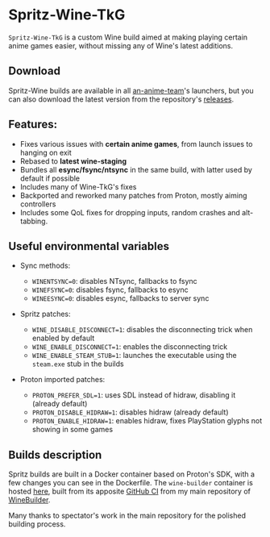 # Spritz-Wine-TkG

`Spritz-Wine-TkG` is a custom Wine build aimed at making playing certain
anime games easier, without missing any of Wine's latest additions.

## Download

Spritz-Wine builds are available in all [an-anime-team](https://github.com/an-anime-team)'s launchers, but you can also download the latest version from the repository's [releases](https://github.com/NelloKudo/Wine-Builds/releases).

## Features:

- Fixes various issues with **certain anime games**, from launch issues to hanging on exit
- Rebased to **latest wine-staging**
- Bundles all **esync/fsync/ntsync** in the same build, with latter used by default if possible
- Includes many of Wine-TkG's fixes
- Backported and reworked many patches from Proton, mostly aiming controllers
- Includes some QoL fixes for dropping inputs, random crashes and alt-tabbing.

## Useful environmental variables

- Sync methods:
  - `WINENTSYNC=0`: disables NTsync, fallbacks to fsync
  - `WINEFSYNC=0`: disables fsync, fallbacks to esync
  - `WINEESYNC=0`: disables esync, fallbacks to server sync

- Spritz patches:
  - `WINE_DISABLE_DISCONNECT=1`: disables the disconnecting trick when enabled by default
  - `WINE_ENABLE_DISCONNECT=1`: enables the disconnecting trick
  - `WINE_ENABLE_STEAM_STUB=1`: launches the executable using the `steam.exe` stub in the builds

- Proton imported patches:
  - `PROTON_PREFER_SDL=1`: uses SDL instead of hidraw, disabling it (already default)
  - `PROTON_DISABLE_HIDRAW=1`: disables hidraw (already default)
  - `PROTON_ENABLE_HIDRAW=1`: enables hidraw, fixes PlayStation glyphs not showing in some games

## Builds description

Spritz builds are built in a Docker container based on Proton's SDK, with a few changes you can see in the Dockerfile. The `wine-builder` container is hosted [here](https://hub.docker.com/r/nellokudo/wine-builder), built from its apposite [GitHub CI](https://github.com/NelloKudo/WineBuilder/actions/workflows/dockerhub.yml) from my main repository of [WineBuilder](https://github.com/NelloKudo/WineBuilder).

Many thanks to spectator's work in the main repository for the polished building process.